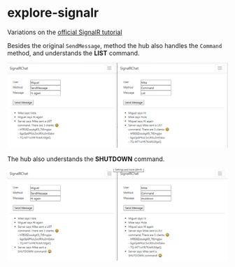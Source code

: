 # explore-signalr

Variations on the [official SignalR tutorial](https://docs.microsoft.com/aspnet/core/tutorials/signalr)

Besides the original `SendMessage`, method the hub also handles the `Command` method, and understands the **LIST** command.

![](docs/media/send-message-list-command.png)

The hub also understands the **SHUTDOWN** command.

![](docs/media/send-message-shutdown-command.png)
